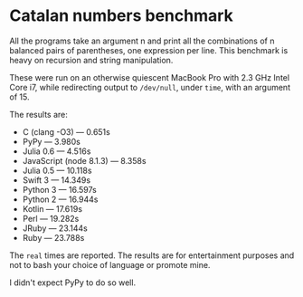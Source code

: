 # Catalan numbers benchmark

All the programs take an argument n and print all the combinations of
n balanced pairs of parentheses, one expression per line. This benchmark
is heavy on recursion and string manipulation.

These were run on an otherwise quiescent MacBook Pro with 2.3 GHz Intel Core
i7, while redirecting output to `/dev/null`, under `time`, with an argument
of 15.

The results are:

* C (clang -O3) — 0.651s
* PyPy — 3.980s
* Julia 0.6 — 4.516s
* JavaScript (node 8.1.3) — 8.358s
* Julia 0.5 — 10.118s
* Swift 3 — 14.349s
* Python 3 — 16.597s
* Python 2 — 16.944s
* Kotlin — 17.619s
* Perl — 19.282s
* JRuby — 23.144s
* Ruby — 23.788s

The `real` times are reported. The results are for entertainment purposes
and not to bash your choice of language or promote mine.

I didn't expect PyPy to do so well.
